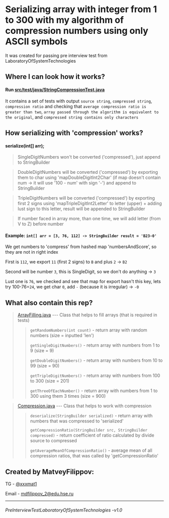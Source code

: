 # Serializing array with integer from 1 to 300 with my algorithm of compression numbers using only ASCII symbols
It was created for passing pre interview test from LaboratoryOfSystemTechnologies

## Where I can look how it works?
#### Run [src/test/java/StringCompressionTest.java](src/test/java/StringCompressionTest.java)
It contains a set of tests with output `source string`, `compressed string`, `compression ratio`
and checking that `average compression ratio is greater than two`,
`array passed through the algorithm is equivalent to the original`, and `compressed string contains only characters`

## How serializing with 'compression' works?
#### serialize(int[] arr);
> SingleDigitNumbers won't be converted ('compressed'), just append to StringBuilder

> DoubleDigitNumbers will be converted ('compressed') by exporting them to char using 'mapDoubleDigitInt2Char'
> (if map doesn't contain num -> it will use '100 - num' with sign '-') and append to StringBuilder

> TripleDigitNumbers will be converted ('compressed') by exporting first 2 signs using 'mapTripleDigitInt2Letter' 
> to letter (upper) + adding lust sign to this letter, result will be appended to StringBuilder

> If number faced in array more, than one time, we will add letter (from V to Z) before number

#### Example: `int[] arr = [3, 76, 112] -> StringBuilder result = 'B23-0'`
We get numbers to 'compress' from hashed map 'numbersAndScore', so they are not in right index

First is `112`, we export `11` (first 2 signs) to `B` and plus `2` -> `B2`

Second will be number `3`, this is SingleDigit, so we don't do anything -> `3`

Lust one is `76`, we checked and see that map for export hasn't this key, lets try 100-76=`24`, we get char `0`,
add `-` (because it is irregular) -> `-0`

## What also contain this rep?
> [ArrayFilling.java](src/main/java/pre_interview_test/ArrayFilling.java)
> --- Class that helps to fill arrays (that is required in tests)
>> `getRandomNumbers(int count)` - return array with random numbers (size = inputted 'len')
>>
>> `getSingleDigitNumbers()` - return array with numbers from 1 to 9 (size = 9)
>>
>> `getDoubleDigitNumbers()` - return array with numbers from 10 to 99 (size = 90)
>>
>> `getTripleDigitNumbers()` - return array with numbers from 100 to 300 (size = 201)
>>
>> `getThreeOfEachNumber()` - return array with numbers from 1 to 300 using them 3 times (size = 900)

> [Compression.java](src/main/java/pre_interview_test/Compression.java)
> --- Class that helps to work with compression
>> `deserialize(StringBuilder serialized)` - return array with numbers that was compressed to 'serialized'
>>
>> `getCompressionRatio(StringBuilder src, StringBuilder compressed)` - return coefficient of ratio
>> calculated by divide source to compressed
>>
>> `getAverageMeanOfCompressionRatio()` - average mean of all compression ratios,
>> that was called by 'getCompressionRatio'

## Created by MatveyFilippov:
TG - [@xxxmat1](https://t.me/xxxmat1)

Email - mdfilippov_2@edu.hse.ru

***

###### PreInterviewTestLaboratoryOfSystemTechnologies -v1.0